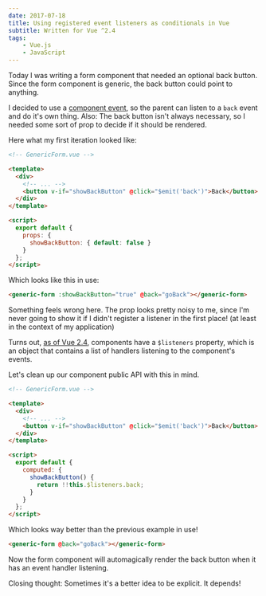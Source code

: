 ```yaml
---
date: 2017-07-18
title: Using registered event listeners as conditionals in Vue
subtitle: Written for Vue ^2.4
tags:
    - Vue.js
    - JavaScript
---
```


Today I was writing a form component that needed an optional back button. Since the form component is generic, the back button could point to anything.

<!--more-->

I decided to use a [component event](https://vuejs.org/v2/guide/components.html#Custom-Events), so the parent can listen to a `back` event and do it's own thing. Also: The back button isn't always necessary, so I needed some sort of prop to decide if it should be rendered.

Here what my first iteration looked like:

```html
<!-- GenericForm.vue -->

<template>
  <div>
    <!-- ... -->
    <button v-if="showBackButton" @click="$emit('back')">Back</button>
  </div>
</template>

<script>
  export default {
    props: {
      showBackButton: { default: false }
    }
  };
</script>
```

Which looks like this in use:

```html
<generic-form :showBackButton="true" @back="goBack"></generic-form>
```

Something feels wrong here. The prop looks pretty noisy to me, since I'm never going to show it if I didn't register a listener in the first place! (at least in the context of my application)

Turns out, [as of Vue 2.4](https://github.com/vuejs/vue/releases/tag/v2.4.0), components have a `$listeners` property, which is an object that contains a list of handlers listening to the component's events.

Let's clean up our component public API with this in mind.

```html
<!-- GenericForm.vue -->

<template>
  <div>
    <!-- ... -->
    <button v-if="showBackButton" @click="$emit('back')">Back</button>
  </div>
</template>

<script>
  export default {
    computed: {
      showBackButton() {
        return !!this.$listeners.back;
      }
    }
  };
</script>
```

Which looks way better than the previous example in use!

```html
<generic-form @back="goBack"></generic-form>
```

Now the form component will automagically render the back button when it has an event handler listening.

<aside>
Closing thought: Sometimes it's a better idea to be explicit. It depends!
</aside>
